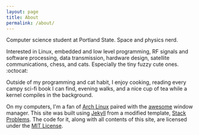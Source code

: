 ```yaml
---
layout: page
title: About
permalink: /about/
---
```


Computer science student at Portland State. Space and physics nerd.

Interested in Linux, embedded and low level programming, RF signals and software processing, data transmission, hardware design, satellite communications, chess, and cats. Especially the tiny fuzzy cute ones. :octocat:

Outside of my programming and cat habit, I enjoy cooking, reading every campy sci-fi book I can find, evening walks, and a nice cup of tea while a kernel compiles in the background.

On my computers, I'm a fan of [Arch Linux](https://www.archlinux.org/) paired with the [awesome](https://awesomewm.org/) window manager. This site was built using [Jekyll](https://jekyllrb.com/) from a modified template, [Stack Problems](https://github.com/agusmakmun/agusmakmun.github.io). The code for it, along with all contents of this site, are licensed under the [MIT License](/license/).